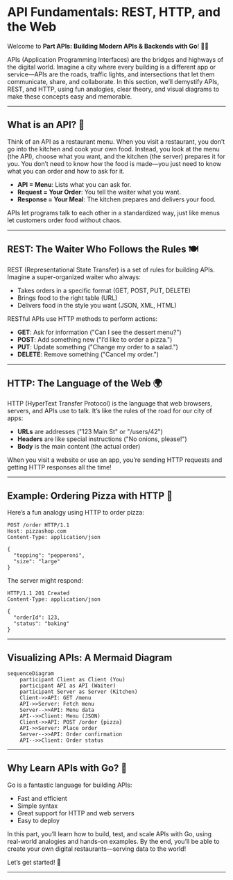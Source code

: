# API Fundamentals: REST, HTTP, and the Web

Welcome to **Part APIs: Building Modern APIs & Backends with Go**! 🚦🌐

APIs (Application Programming Interfaces) are the bridges and highways of the digital world. Imagine a city where every building is a different app or service—APIs are the roads, traffic lights, and intersections that let them communicate, share, and collaborate. In this section, we’ll demystify APIs, REST, and HTTP, using fun analogies, clear theory, and visual diagrams to make these concepts easy and memorable.

---

## What is an API? 🤔

Think of an API as a restaurant menu. When you visit a restaurant, you don’t go into the kitchen and cook your own food. Instead, you look at the menu (the API), choose what you want, and the kitchen (the server) prepares it for you. You don’t need to know how the food is made—you just need to know what you can order and how to ask for it.

- **API = Menu**: Lists what you can ask for.
- **Request = Your Order**: You tell the waiter what you want.
- **Response = Your Meal**: The kitchen prepares and delivers your food.

APIs let programs talk to each other in a standardized way, just like menus let customers order food without chaos.

---

## REST: The Waiter Who Follows the Rules 🍽️

REST (Representational State Transfer) is a set of rules for building APIs. Imagine a super-organized waiter who always:
- Takes orders in a specific format (GET, POST, PUT, DELETE)
- Brings food to the right table (URL)
- Delivers food in the style you want (JSON, XML, HTML)

RESTful APIs use HTTP methods to perform actions:
- **GET**: Ask for information ("Can I see the dessert menu?")
- **POST**: Add something new ("I’d like to order a pizza.")
- **PUT**: Update something ("Change my order to a salad.")
- **DELETE**: Remove something ("Cancel my order.")

---

## HTTP: The Language of the Web 🌍

HTTP (HyperText Transfer Protocol) is the language that web browsers, servers, and APIs use to talk. It’s like the rules of the road for our city of apps:
- **URLs** are addresses ("123 Main St" or "/users/42")
- **Headers** are like special instructions ("No onions, please!")
- **Body** is the main content (the actual order)

When you visit a website or use an app, you’re sending HTTP requests and getting HTTP responses all the time!

---

## Example: Ordering Pizza with HTTP 🍕

Here’s a fun analogy using HTTP to order pizza:

```http
POST /order HTTP/1.1
Host: pizzashop.com
Content-Type: application/json

{
  "topping": "pepperoni",
  "size": "large"
}
```

The server might respond:

```http
HTTP/1.1 201 Created
Content-Type: application/json

{
  "orderId": 123,
  "status": "baking"
}
```

---

## Visualizing APIs: A Mermaid Diagram

```mermaid
sequenceDiagram
    participant Client as Client (You)
    participant API as API (Waiter)
    participant Server as Server (Kitchen)
    Client->>API: GET /menu
    API->>Server: Fetch menu
    Server-->>API: Menu data
    API-->>Client: Menu (JSON)
    Client->>API: POST /order {pizza}
    API->>Server: Place order
    Server-->>API: Order confirmation
    API-->>Client: Order status
```

---

## Why Learn APIs with Go? 🦫

Go is a fantastic language for building APIs:
- Fast and efficient
- Simple syntax
- Great support for HTTP and web servers
- Easy to deploy

In this part, you’ll learn how to build, test, and scale APIs with Go, using real-world analogies and hands-on examples. By the end, you’ll be able to create your own digital restaurants—serving data to the world!

Let’s get started! 🚀

---
